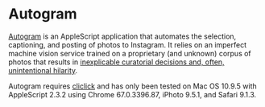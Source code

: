 # Autogram
[Autogram](https://jasoneppink.com/autogram) is an AppleScript application that automates the selection, captioning, and posting of photos to Instagram. It relies on an imperfect machine vision service trained on a proprietary (and unknown) corpus of photos that results in [inexplicable curatorial decisions and, often, unintentional hilarity](https://www.instagram.com/jasoneppink/).

Autogram requires [cliclick](https://www.bluem.net/en/projects/cliclick/) and has only been tested on Mac OS 10.9.5 with AppleScript 2.3.2 using Chrome 67.0.3396.87, iPhoto 9.5.1, and Safari 9.1.3.
